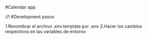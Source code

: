 #Calendar app


//! #Development  pasos

1.Renombrar el archivo .env.template por .env
2.Hacer los cambios respectivos en las variables de entorno


